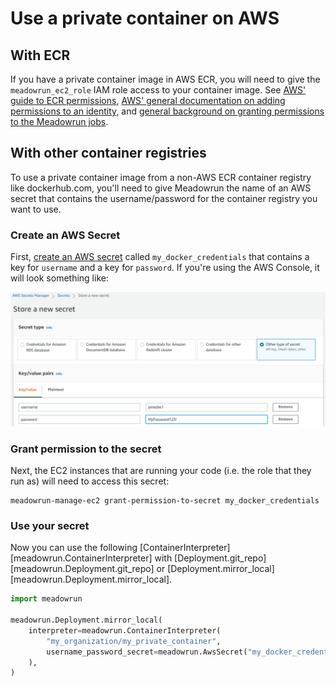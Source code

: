 # Use a private container on AWS

## With ECR

If you have a private container image in AWS ECR, you will need to give the
`meadowrun_ec2_role` IAM role access to your container image. See [AWS' guide to ECR
permissions](https://docs.aws.amazon.com/AmazonECR/latest/userguide/security_iam_service-with-iam.html),
[AWS' general documentation on adding permissions to an
identity](https://docs.aws.amazon.com/IAM/latest/UserGuide/access_policies_manage-attach-detach.html),
and [general background on granting permissions to the Meadowrun
jobs](/how_to/access_resources).

## With other container registries

To use a private container image from a non-AWS ECR container registry like
dockerhub.com, you'll need to give Meadowrun the name of an AWS secret that contains the
username/password for the container registry you want to use.

### Create an AWS Secret

First, [create an AWS
secret](https://docs.aws.amazon.com/secretsmanager/latest/userguide/tutorials_basic.html#tutorial-basic-step1)
called `my_docker_credentials` that contains a key for `username` and a key for
`password`. If you're using the AWS Console, it will look something like:

![Creating a username/password secret in AWS](aws-username-password-secret.png)


### Grant permission to the secret

Next, the EC2 instances that are running your code (i.e. the role that they run as) will
need to access this secret:

```shell
meadowrun-manage-ec2 grant-permission-to-secret my_docker_credentials
```

### Use your secret

Now you can use the following [ContainerInterpreter][meadowrun.ContainerInterpreter]
with [Deployment.git_repo][meadowrun.Deployment.git_repo] or
[Deployment.mirror_local][meadowrun.Deployment.mirror_local].

```python
import meadowrun

meadowrun.Deployment.mirror_local(
    interpreter=meadowrun.ContainerInterpreter(
        "my_organization/my_private_container",
        username_password_secret=meadowrun.AwsSecret("my_docker_credentials")
    ),
)
```
